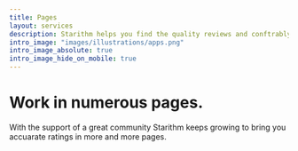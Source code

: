 ```yaml
---
title: Pages
layout: services
description: Starithm helps you find the quality reviews and conftrably summarize them into a single value.
intro_image: "images/illustrations/apps.png"
intro_image_absolute: true
intro_image_hide_on_mobile: true
---
```


# Work in numerous pages.

With the support of a great community Starithm keeps growing to bring you accuarate ratings in more and more pages.
